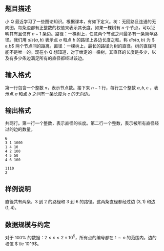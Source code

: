 ## 题目描述

小 Q 最近学习了一些图论知识。根据课本，有如下定义。树：无回路且连通的无向图，每条边都有正整数的权值来表示其长度。如果一棵树有 $n$ 个节点，可以证明其有且仅有 $n-1$ 条边。路径：一棵树上，任意两个节点之间最多有一条简单路径。我们用 $dis(a,b)$ 表示点 $a$ 和点 $b$ 的路径上各边长度之和。称  $dis(a,b)$ 为 $ a,b$ 两个节点间的距离。直径：一棵树上，最长的路径为树的直径。树的直径可能不是唯一的。现在小 Q 想知道，对于给定的一棵树，其直径的长度是多少，以及有多少条边满足所有的直径都经过该边。

## 输入格式

第一行包含一个整数 $n$，表示节点数。接下来 $n-1$ 行，每行三个整数 $a,b,c$ ，表示点 $a$ 和点 $b$ 之间有一条长度为  $c$ 的无向边。

## 输出格式

共两行。第一行一个整数，表示直径的长度。第二行一个整数，表示被所有直径经过的边的数量。



```input1
6
3 1 1000
1 4 10
4 2 100
4 5 50
4 6 100
```



```output1
1110 
2
```

## 样例说明

直径共有两条，$3$ 到 $2$ 的路径和 $3$ 到 $6$ 的路径。这两条直径都经过边 $(3, 1)$ 和边 $(1, 4)$。

## 数据规模与约定

对于 $100\%$ 的数据：$2 \le n \le 2 \times 10^5$，所有点的编号都在 $1\sim n$ 的范围内，边的权值 $ \le 10^9$。

